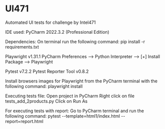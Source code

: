 # UI471
Automated UI tests for challenge by Intel471

IDE used:
PyCharm 2022.3.2 (Professional Edition)

Dependencies:
On terminal run the following command:
pip install -r requirements.txt

Playwright v1.31.1
PyCharm Preferences --> Python Interpreter --> [+] Install Package --> Playwright

Pytest v7.2.2
Pytest Reporter Tool v0.8.2

Install browsers images for Playwright from the PyCharm terminal with the following command:
playwright install

Executing tests file:
Open project in PyCharm
Right click on file tests_add_2products.py
Click on Run As

For executing tests with report:
Go to PyCharm terminal and run the following command:
pytest --template=html1/index.html --report=report.html
